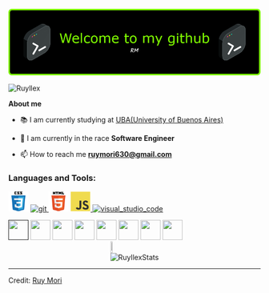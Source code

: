 <!-- GIF HEADER -->
![Header](./github-header-image.png)
<!-- RAINBOW LINE TOP -->


<!-- VISTAS DEL PERFIL -->
<p align="left"> <img src="https://komarev.com/ghpvc/?username=Ruyllex&label=Profile%20views&color=0e75b6&style=flat" alt="Ruyllex" /> </p>

<!-- TROFEOS GITHUB -->


<!-- BREVE DESCRIPCION -->
 **About me**
- 📚 I am currently studying at [UBA(University of Buenos Aires)](https://www.uba.ar//)

- 🌱 I am currently in the race **Software Engineer**

- 📫 How to reach me **ruymori630@gmail.com**


<!-- LENGUAJES Y HERRAMIENTAS -->
<h3 align="left">Languages and Tools:</h3>
<div align="left">
  <a target="_blank" rel="noreferrer"> <img src="https://raw.githubusercontent.com/devicons/devicon/master/icons/css3/css3-original-wordmark.svg" alt="css3" width="40" height="40"/> </a> 
  <a href="https://git-scm.com/" target="_blank" rel="noreferrer"> <img src="https://www.vectorlogo.zone/logos/git-scm/git-scm-icon.svg" alt="git" width="40" height="40"/> </a>
  <a target="_blank" rel="noreferrer"> <img src="https://raw.githubusercontent.com/devicons/devicon/master/icons/html5/html5-original-wordmark.svg" alt="html5" width="40" height="40"/> </a>
  <a href="https://desarrolloweb.com/home/javascript" target="_blank" rel="noreferrer"> <img src="https://raw.githubusercontent.com/devicons/devicon/master/icons/javascript/javascript-original.svg" alt="javascript" width="40" height="40"/> </a> 
  <a href="https://code.visualstudio.com/" target="_blank" rel="noreferrer"> <img src="https://upload.wikimedia.org/wikipedia/commons/thumb/9/9a/Visual_Studio_Code_1.35_icon.svg/2048px-Visual_Studio_Code_1.35_icon.svg.png" alt="visual_studio_code" width="40" height="40"/> </a></p>
  <a href=""> <img src="https://cdn.jsdelivr.net/gh/devicons/devicon/icons/spring/spring-original.svg" width="40" height="40"></a>
  <a> <img src="https://cdn.jsdelivr.net/gh/devicons/devicon/icons/python/python-original.svg" width="40" height="40" /> </a>
  <a> <img src="https://cdn.jsdelivr.net/gh/devicons/devicon/icons/cplusplus/cplusplus-original.svg" width="40" height="40"> </a>
  <a> <img src="https://cdn.jsdelivr.net/gh/devicons/devicon/icons/java/java-original.svg" width="40" height="40" /> </a>
  <a> <img src="https://cdn.jsdelivr.net/gh/devicons/devicon/icons/mysql/mysql-original.svg" width="40" height="40" /> </a>
  <a> <img src="https://cdn.jsdelivr.net/gh/devicons/devicon/icons/linux/linux-original.svg" width="40" height="40" /> </a>
  <a> <img src="https://cdn.jsdelivr.net/gh/devicons/devicon/icons/apache/apache-original.svg" width="40" height="40" /> </a>
  <a> <img src="https://cdn.jsdelivr.net/gh/devicons/devicon/icons/intellij/intellij-original.svg" width="40" height="40"/> </a>
</div>
<!-- STATS Y LENGUAJES MAS USADOS -->
<div style="display:grid;align:center;justify-content:center">
  <img style="height:100%;width:49%;max-width: 10%" src="https://github-readme-stats.vercel.app/api/top-langs/?username=Ruyllex&layout=compact&theme=gotham&langs_count=8"/>
  <img src="https://github-readme-stats.vercel.app/api?username=Ruyllex&theme=dark&show_icons=true" alt="RuyllexStats" />  

</div>

<!-- GIF FOOTER -->


<!-- RAINBOW LINE BOT -->

------

Credit: [Ruy Mori](https://github.com/Ruyllex)

